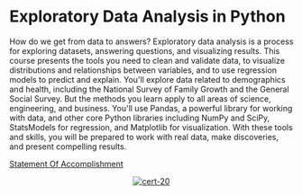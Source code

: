 # Exploratory Data Analysis in Python

How do we get from data to answers? Exploratory data analysis is a process for  exploring  datasets, 
answering questions, and visualizing results. This course presents the tools you need to  clean  and 
validate data, to visualize distributions and relationships between variables, and to use regression 
models to predict and explain. You'll explore data related to demographics and health, including the 
National Survey of Family Growth and the General Social Survey. But the methods you learn  apply  to 
all areas of science, engineering, and business. You'll use Pandas, a powerful library  for  working 
with data, and other core Python libraries including NumPy and  SciPy,  StatsModels  for  regression, 
and Matplotlib for visualization. With these tools and skills, you will be prepared to work with real 
data, make discoveries, and present compelling results.

[Statement Of Accomplishment](https://www.datacamp.com/statement-of-accomplishment/course/298ca83219b5b3568fd3a847df11f3e97f759efd)

 <p align='center'>
  <a href="#">
    <img src='https://github.com/mohd-faizy/CAREER-TRACK-Data-Scientist-with-Python/blob/main/_Certificates/%5BCert%5D_15_Exploratory%20Data%20Analysis%20in%20Python.jpg?raw=true' alt="cert-20">
  </a>
</p>
